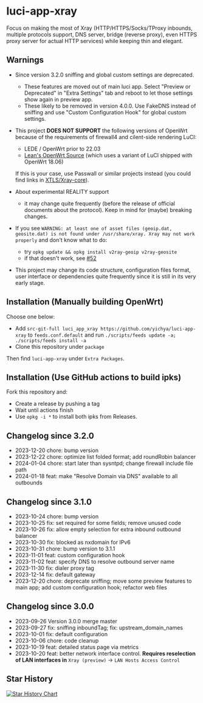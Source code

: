# luci-app-xray

Focus on making the most of Xray (HTTP/HTTPS/Socks/TProxy inbounds, multiple protocols support, DNS server, bridge (reverse proxy), even HTTPS proxy server for actual HTTP services) while keeping thin and elegant.

## Warnings

* Since version 3.2.0 sniffing and global custom settings are deprecated. 
    * These features are moved out of main luci app. Select "Preview or Deprecated" in "Extra Settings" tab and reboot to let those settings show again in preview app.
    * These likely to be removed in version 4.0.0. Use FakeDNS instead of sniffing and use "Custom Configuration Hook" for global custom settings. 
* This project **DOES NOT SUPPORT** the following versions of OpenWrt because of the requirements of firewall4 and cilent-side rendering LuCI:
    * LEDE / OpenWrt prior to 22.03
    * [Lean's OpenWrt Source](https://github.com/coolsnowwolf/lede) (which uses a variant of LuCI shipped with OpenWrt 18.06)

    If this is your case, use Passwall or similar projects instead (you could find links in [XTLS/Xray-core](https://github.com/XTLS/Xray-core/)).
* About experimental REALITY support
    * it may change quite frequently (before the release of official documents about the protocol). Keep in mind for (maybe) breaking changes.
* If you see `WARNING: at least one of asset files (geoip.dat, geosite.dat) is not found under /usr/share/xray. Xray may not work properly` and don't know what to do:
    * try `opkg update && opkg install v2ray-geoip v2ray-geosite`
    * if that doesn't work, see [#52](https://github.com/yichya/luci-app-xray/issues/52#issuecomment-856059905)
* This project may change its code structure, configuration files format, user interface or dependencies quite frequently since it is still in its very early stage. 

## Installation (Manually building OpenWrt)

Choose one below:

* Add `src-git-full luci_app_xray https://github.com/yichya/luci-app-xray` to `feeds.conf.default` and run `./scripts/feeds update -a; ./scripts/feeds install -a` 
* Clone this repository under `package`

Then find `luci-app-xray` under `Extra Packages`.

## Installation (Use GitHub actions to build ipks)

Fork this repository and:

* Create a release by pushing a tag
* Wait until actions finish
* Use `opkg -i *` to install both ipks from Releases.

## Changelog since 3.2.0

* 2023-12-20 chore: bump version
* 2023-12-22 chore: optimize list folded format; add roundRobin balancer
* 2024-01-04 chore: start later than sysntpd; change firewall include file path
* 2024-01-18 feat: make "Resolve Domain via DNS" available to all outbounds

## Changelog since 3.1.0

* 2023-10-24 chore: bump version
* 2023-10-25 fix: set required for some fields; remove unused code
* 2023-10-26 fix: allow empty selection for extra inbound outbound balancer
* 2023-10-30 fix: blocked as nxdomain for IPv6
* 2023-10-31 chore: bump version to 3.1.1
* 2023-11-01 feat: custom configuration hook
* 2023-11-02 feat: specify DNS to resolve outbound server name
* 2023-11-30 fix: dialer proxy tag
* 2023-12-14 fix: default gateway
* 2023-12-20 chore: deprecate sniffing; move some preview features to main app; add custom configuration hook; refactor web files

## Changelog since 3.0.0

* 2023-09-26 Version 3.0.0 merge master
* 2023-09-27 fix: sniffing inboundTag; fix: upstream_domain_names
* 2023-10-01 fix: default configuration
* 2023-10-06 chore: code cleanup
* 2023-10-19 feat: detailed status page via metrics
* 2023-10-20 feat: better network interface control. **Requires reselection of LAN interfaces in** `Xray (preview)` -> `LAN Hosts Access Control`

## Star History

[![Star History Chart](https://api.star-history.com/svg?repos=yichya/luci-app-xray&type=Date)](https://star-history.com/#yichya/luci-app-xray&Date)
